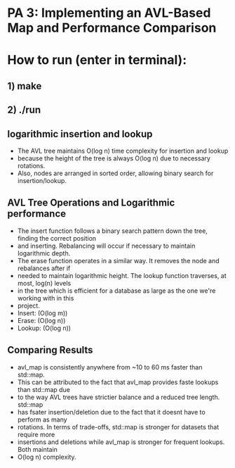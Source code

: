 # PA 3: Implementing an AVL-Based Map and Performance Comparison

# How to run (enter in terminal): 
## 1) make 
## 2) ./run 

## logarithmic insertion and lookup 
- The AVL tree maintains O(log n) time complexity for insertion and lookup
- because the height of the tree is always O(log n) due to necessary rotations. 
- Also, nodes are arranged in sorted order, allowing binary search for insertion/lookup. 

## AVL Tree Operations and Logarithmic performance 
- The insert function follows a binary search pattern down the tree, finding the correct position
- and inserting. Rebalancing will occur if necessary to maintain logarithmic depth. 
- The erase function operates in a similar way. It removes the node and rebalances after if 
- needed to maintain logarithmic height. The lookup function traverses, at most, log(n) levels 
- in the tree which is efficient for a database as large as the one we're working with in this 
- project. 
- Insert: (O(log m))
- Erase: (O(log n))
- Lookup: (O(log n)) 

## Comparing Results 
- avl_map is consistently anywhere from ~10 to 60 ms faster than std::map. 
- This can be attributed to the fact that avl_map provides faste lookups than std::map due 
- to the way AVL trees have strictier balance and a reduced tree length. std::map 
- has fsater insertion/deletion due to the fact that it doesnt have to perform as many 
- rotations. In terms of trade-offs, std::map is stronger for datasets that require more 
- insertions and deletions while avl_map is stronger for frequent lookups. Both maintain 
- O(log n) complexity. 